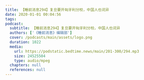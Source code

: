 ```yaml
---
title: 【睡前消息294】复旦要开匈牙利分校，中国人也诧异
date: 2020-01-01 00:04:56
tags:
podcast:
  subtitle: 【睡前消息294】复旦要开匈牙利分校，中国人也诧异
  authors: ['《睡前消息》编辑部']
  cover: /podcasts/main/assets/logo.png
  duration: 1022
  media:
    url: https://podstatic.bedtime.news/main/201-300/294.mp3
    size: 24525504
    type: audio/mpeg
  chapters: null
  references: null
---
```

